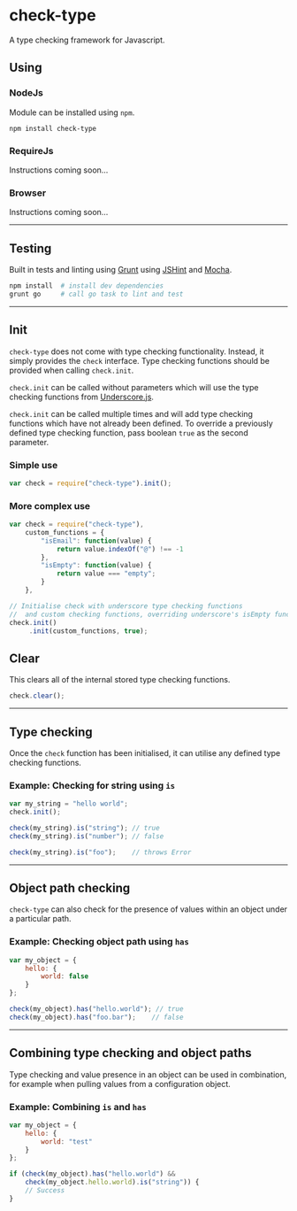 # check-type

A type checking framework for Javascript.

## Using

### NodeJs

Module can be installed using `npm`.

```
npm install check-type
```

### RequireJs

Instructions coming soon...

### Browser

Instructions coming soon...



---



## Testing

Built in tests and linting using [Grunt](http://gruntjs.com/) using [JSHint](http://www.jshint.com/about/) and [Mocha](http://visionmedia.github.io/mocha/).

```sh
npm install  # install dev dependencies
grunt go     # call go task to lint and test
```



---



## Init

`check-type` does not come with type checking functionality. Instead, it simply provides the `check` interface. Type checking functions should be  provided when calling `check.init`.

`check.init` can be called without parameters which will use the type checking functions from [Underscore.js](http://underscorejs.org/).

`check.init` can be called multiple times and will add type checking functions which have not already been defined.
To override a previously defined type checking function, pass boolean `true` as the second parameter.

### Simple use

```js
var check = require("check-type").init();
```

### More complex use

```js
var check = require("check-type"),
	custom_functions = {
		"isEmail": function(value) {
			return value.indexOf("@") !== -1
		},
		"isEmpty": function(value) {
			return value === "empty";
		}
	},

// Initialise check with underscore type checking functions
//  and custom checking functions, overriding underscore's isEmpty function
check.init()
     .init(custom_functions, true);
```

## Clear

This clears all of the internal stored type checking functions.

```js
check.clear();
```


---

## Type checking

Once the `check` function has been initialised, it can utilise any defined type checking functions.

### Example: Checking for string using `is`

```js
var my_string = "hello world";
check.init();

check(my_string).is("string"); // true
check(my_string).is("number"); // false

check(my_string).is("foo");    // throws Error
```

---

## Object path checking

`check-type` can also check for the presence of values within an object under a particular path.

### Example: Checking object path using `has`

```js
var my_object = {
	hello: {
		world: false
	}
};

check(my_object).has("hello.world"); // true
check(my_object).has("foo.bar");    // false
```

---

## Combining type checking and object paths

Type checking and value presence in an object can be used in combination, for example when pulling values from a configuration object.

### Example: Combining `is` and `has`

```js
var my_object = {
	hello: {
		world: "test"
	}
};

if (check(my_object).has("hello.world") &&
	check(my_object.hello.world).is("string")) {
	// Success
}
```
